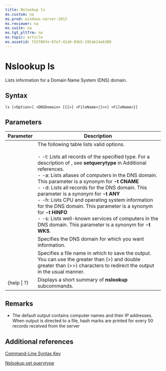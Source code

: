 ```yaml
---
title: Nslookup ls
ms.custom: na
ms.prod: windows-server-2012
ms.reviewer: na
ms.suite: na
ms.tgt_pltfrm: na
ms.topic: article
ms.assetid: f15f06fe-67e7-41a9-93b5-192ab14ab380
---
```

# Nslookup ls
Lists information for a Domain Name System \(DNS\) domain.  
  
## Syntax  
  
```  
ls [<Option>] <DNSDomain> [{[>] <FileName>|[>>] <FileName>}]  
```  
  
## Parameters  
  
|Parameter|Description|  
|-------------|---------------|  
|<Option>|The following table lists valid options.<br /><br />-   \-t: Lists all records of the specified type. For a description of <QueryType>, see  **setquerytype** in Additional references.<br />-   \-a: Lists aliases of computers in the DNS domain. This parameter is a synonym for **\-t CNAME**<br />-   \-d: Lists all records for the DNS domain. This parameter is a synonym for **\-t ANY**<br />-   \-h: Lists CPU and operating system information for the DNS domain. This parameter is a synonym for **\-t HINFO**<br />-   \-s: Lists well\-known services of computers in the DNS domain. This parameter is a synonym for **\-t WKS**.|  
|<DNSDomain>|Specifies the DNS domain for which you want information.|  
|<FileName>|Specifies a file name in which to save the output. You can use the greater than \(>\) and double greater than \(>>\) characters to redirect the output in the usual manner.|  
|{help &#124; ?}|Displays a short summary of **nslookup** subcommands.|  
  
## Remarks  
  
-   The default output contains computer names and their IP addresses. When output is directed to a file, hash marks are printed for every 50 records received from the server  
  
## Additional references  
[Command-Line Syntax Key](../Topic/Command-Line-Syntax-Key.md)  
  
[Nslookup set querytype](../Topic/Nslookup-set-querytype.md)  
  
